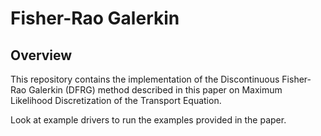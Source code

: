 # Fisher-Rao Galerkin

## Overview

This repository contains the implementation of the Discontinuous Fisher-Rao Galerkin (DFRG) method described in this paper on Maximum Likelihood Discretization of the Transport Equation.

Look at example drivers to run the examples provided in the paper.
